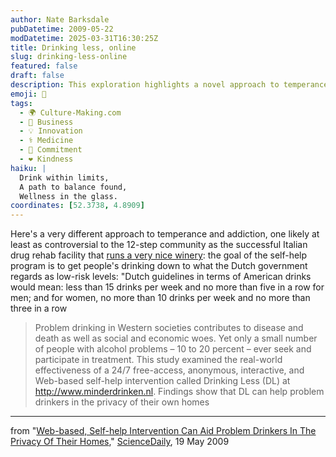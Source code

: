 ```yaml
---
author: Nate Barksdale
pubDatetime: 2009-05-22
modDatetime: 2025-03-31T16:30:25Z
title: Drinking less, online
slug: drinking-less-online
featured: false
draft: false
description: This exploration highlights a novel approach to temperance and addiction through a self-help program that emphasizes moderated drinking over complete abstinence.
emoji: 🍷
tags:
  - 🌍 Culture-Making.com
  - 💼 Business
  - 💡 Innovation
  - ⚕️ Medicine
  - 🔄 Commitment
  - ❤️ Kindness
haiku: |
  Drink within limits,  
  A path to balance found,  
  Wellness in the glass.
coordinates: [52.3738, 4.8909]
---
```


Here's a very different approach to temperance and addiction, one likely at least as controversial to the 12-step community as the successful Italian drug rehab facility that [runs a very nice winery](http://www.theatlantic.com/doc/200609/wine-therapy): the goal of the self-help program is to get people's drinking down to what the Dutch government regards as low-risk levels: "Dutch guidelines in terms of American drinks would mean: less than 15 drinks per week and no more than five in a row for men; and for women, no more than 10 drinks per week and no more than three in a row

> Problem drinking in Western societies contributes to disease and death as well as social and economic woes. Yet only a small number of people with alcohol problems – 10 to 20 percent – ever seek and participate in treatment. This study examined the real-world effectiveness of a 24/7 free-access, anonymous, interactive, and Web-based self-help intervention called Drinking Less (DL) at <http://www.minderdrinken.nl>. Findings show that DL can help problem drinkers in the privacy of their own homes

---

from "[Web-based, Self-help Intervention Can Aid Problem Drinkers In The Privacy Of Their Homes](http://web.archive.org/web/20240528011116/https://www.sciencedaily.com/releases/2009/05/090512192905.htm)," [ScienceDaily](http://web.archive.org/web/20240528011116/https://www.sciencedaily.com/releases/2009/05/090512192905.htm), 19 May 2009
